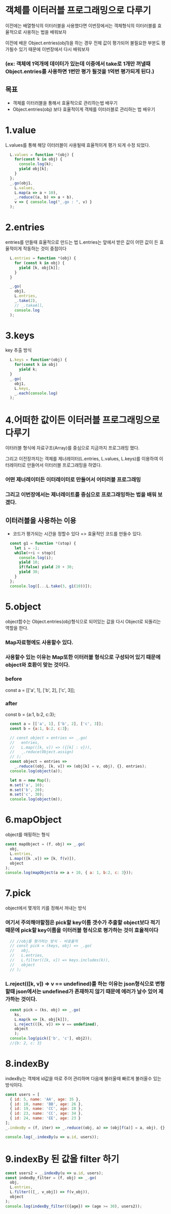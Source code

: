 # 객체를 이터러블 프로그래밍으로 다루기

이전에는 배열형식의 이터러블을 사용했다면 이번장에서는 객체형식의 이터러블를 효율적으로 사용하는 법을 배워보자

이전에 배운 Object.entries(obj1)을 하는 경우 전체 값이 평가되어 불필요한 부분도 평가될수 있기 때문에 이번장에서 다시 배워보자
### (ex: 객체에 1억개에 데이터가 있는데 이중에서 take로 1개만 꺼낼때 Object.entries를 사용하면 1번만 평가 될것을 1억번 평가되게 된다.)

## 목표

- 객체를 이터러블을 통해서 효율적으로 관리하는법 배우기
- Object.entries(obj) 보다 효율적이게 객체를 이터러블로
 관리하는 법 배우기


# 1.value

L.values를 통해 해당 이터러블이 사용될때 효율적이게 평가 되게 수정 되었다. 

```javascript
  L.values = function *(obj) {
    for(const k in obj) {
      console.log(k);
      yield obj[k];
    }
  };
  _.go(obj1,
    L.values,
    L.map(a => a + 10),
    _.reduce((a, b) => a + b),
    v => { console.log("_.go : ", v) }
  );
```

# 2.entries

entries를 만들때 효율적으로 만드는 법
L.entries는 앞에서 받은 값이 어떤 값이 든 효율적이게 작동하는 것이 중점이다

```javascript
  L.entries = function *(obj) {
    for (const k in obj) {
      yield [k, obj[k]];
    }
  }

  _.go(
    obj1,
    L.entries,
    _.take(2),
    // _.takeAll,
    console.log
  ); 
```

# 3.keys

  key 추출 방식

```javascript
  L.keys = function*(obj) {
    for(const k in obj)
      yield k;
  }
  _.go(
    obj1,
    L.keys,
    _.each(console.log)
  );
```

# 4.어떠한 값이든 이터러블 프로그래밍으로 다루기

이터러블 형식에 자료구조(Array)를 중심으로 지금까지 프로그래밍 했다.

그리고 이전장까지는 객체를 제너레이터(L.entries, L.values, L.keys)를 이용하여 이터레이터로 만들어서 이터러블 프로그래밍을 하였다.

### 어떤 제너레이터든 이터레이터로 만들어서 어터러블 프로그래밍

### 그리고 이번장에서는 제너레이트를 중심으로 프로그래밍하는 법을 배워 보겠다.

## 이터러블을 사용하는 이용

- 코드가 평가되는 시간을 정할수 있다 => 효율적인 코드를 만들수 있다.

```javascript
  const g1 = function *(stop) {
    let i = -1;
    while(++i < stop){
      console.log(i);
      yield 10;
      if(false) yield 20 + 30;
      yield 30;
    }
  };
  console.log([...L.take(3, g1(10))]);
```

# 5.object

object함수는 Object.entries(obj)형식으로 되어있는 값을 다시 
Object로 되돌리는 역할을 한다.

### Map자료형에도 사용할수 있다.
### 사용할수 있는 이유는 Map또한 이터러블 형식으로 구성되어 있기 때문에 object와 호환이 맞는 것이다.

### before
  const a = [['a', 1], ['b', 2], ['c', 3]];
### after
  const b = {a:1, b:2, c:3};

```javascript
  const a = [['a', 1], ['b', 2], ['c', 3]];
  const b = {a:1, b:2, c:3};

  // const object = entries => _.go(
  //   entries,
  //   L.map(([k, v]) => ({[k] : v})),
  //   _.reduce(Object.assign)
  // );
  const object = entries =>
    _.reduce((obj, [k, v]) => (obj[k] = v, obj), {}, entries);
  console.log(object(a));

  let m = new Map();
  m.set('a', 10);
  m.set('b', 20);
  m.set('c', 30);
  console.log(object(m));
```

# 6.mapObject

object를 매핑하는 형식

```javascript
const mapObject = (f, obj) => _.go(
  obj,
  L.entries,
  L.map(([k ,v]) => [k, f(v)]),
  object
);
console.log(mapObject(a => a + 10, { a: 1, b:2, c: 3}));
```

# 7.pick
 
 object에서 몇개의 키를 정해서 꺼내는 방식

### 여기서 주의해야할점은 pick할 key이름 갯수가 추출할 object보다 적기 때문에 pick할 key이름을 이터러블 형식으로 평가하는 것이 효율적이다

```javascript
  // //obj를 평가하는 방식 - 비효율적
  // const pick = (keys, obj) => _.go(
  //   obj,
  //   L.entries,
  //   L.filter(([k, v]) => keys.includes(k)),
  //   object
  // );
```

### L.reject(([k, v]) => v == undefined)를 하는 이유는 json형식으로 변형할때 json에서는 undefined가 존재하지 않기 때문에 에러가 날수 있어 제가하는 것이다. 

```javascript
  const pick = (ks, obj) => _.go(
    ks,
    L.map(k => [k, obj[k]]),
    L.reject(([k, v]) => v == undefined),
    object
    );
  console.log(pick(['b', 'c'], obj2));
  //{b: 2, c: 3}
```

# 8.indexBy

indexBy는 객체에 id값을 따로 주어 관리하며 다음에 불러울때 빠르게 불러올수 있는 방식이다.

```javascript
const users = [
  { id: 5, name: 'AA', age: 35 },
  { id: 10, name: 'BB', age: 26 },
  { id: 19, name: 'CC', age: 28 },
  { id: 23, name: 'CC', age: 34 },
  { id: 24, name: 'EE', age: 23 }
];
_.indexBy = (f, iter) => _.reduce((obj, a) => (obj[f(a)] = a, obj), {}, iter);

console.log(_.indexBy(u => u.id, users));
```

# 9.indexBy 된 값을 filter 하기
```javascript
const users2 = _.indexBy(u => u.id, users);
const indexBy_filter = (f, obj) => _.go(
  obj,
  L.entries,
  L.filter(([_, v_obj]) => f(v_obj)),
  object
);
console.log(indexBy_filter(({age}) => (age >= 30), users2));
```

